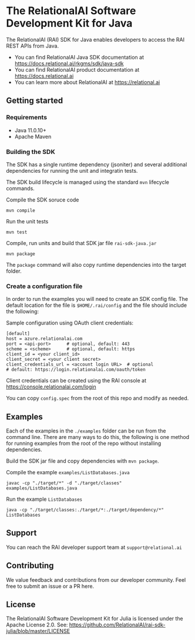 # The RelationalAI Software Development Kit for Java

The RelationalAI (RAI) SDK for Java enables developers to access the RAI REST APIs from Java.

* You can find RelationalAI Java SDK documentation at <https://docs.relational.ai/rkgms/sdk/java-sdk>
* You can find RelationalAI product documentation at <https://docs.relational.ai>
* You can learn more about RelationalAI at <https://relational.ai>

## Getting started

### Requirements

* Java 11.0.10+
* Apache Maven

### Building the SDK

The SDK has a single runtime dependency (jsoniter) and several additional
dependencies for running the unit and integratin tests.

The SDK build lifecycle is managed using the standard `mvn` lifecycle commands.

Compile the SDK soruce code

    mvn compile

Run the unit tests

    mvn test

Compile, run units and build that SDK jar file `rai-sdk-java.jar`

    mvn package

The `package` command will also copy runtime dependencies into the target
folder.

### Create a configuration file

In order to run the examples you will need to create an SDK config file.
The default location for the file is `$HOME/.rai/config` and the file should
include the following:

Sample configuration using OAuth client credentials:

    [default]
    host = azure.relationalai.com
    port = <api-port>      # optional, default: 443
    scheme = <scheme>      # optional, default: https
    client_id = <your client_id>
    client_secret = <your client secret>
    client_credentials_url = <account login URL>  # optional
    # default: https://login.relationalai.com/oauth/token

Client credentials can be created using the RAI console at
https://console.relationalai.com/login

You can copy `config.spec` from the root of this repo and modify as needed.

## Examples

Each of the examples in the `./examples` folder can be run from the command
line. There are many ways to do this, the following is one method for running
examples from the root of the repo without installing dependencies.

Build the SDK jar file and copy dependencies with `mvn package`.

Compile the example `examples/ListDatabases.java`

    javac -cp "./target/*" -d "./target/classes" examples/ListDatabases.java

Run the example `ListDatabases`

    java -cp "./target/classes:./target/*:./target/dependency/*" ListDatabases

## Support

You can reach the RAI developer support team at `support@relational.ai`

## Contributing

We value feedback and contributions from our developer community. Feel free
to submit an issue or a PR here.

## License

The RelationalAI Software Development Kit for Julia is licensed under the
Apache License 2.0. See:
https://github.com/RelationalAI/rai-sdk-julia/blob/master/LICENSE
